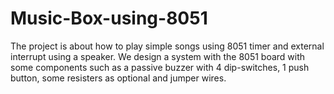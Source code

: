 # Music-Box-using-8051
The project is about how to play simple songs using 8051 timer and external interrupt using a speaker. We design a system with the 8051 board with some components such as a passive buzzer with 4 dip-switches, 1 push button, some resisters as optional and jumper wires.
